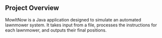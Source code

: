 ## Project Overview
MowItNow is a Java application designed to simulate an automated lawnmower system. It takes input from a file, processes the instructions for each lawnmower, and outputs their final positions.
